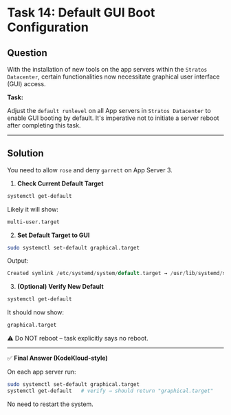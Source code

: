 # Task 14: Default GUI Boot Configuration

## Question

With the installation of new tools on the app servers within the `Stratos Datacenter`, certain functionalities now necessitate graphical user interface (GUI) access.

**Task:**  

Adjust the `default runlevel` on all App servers in `Stratos Datacenter` to enable GUI booting by default. It's imperative not to initiate a server reboot after completing this task.

---

## Solution

You need to allow `rose` and deny `garrett` on App Server 3.

1. **Check Current Default Target**

```bash
systemctl get-default
```
Likely it will show:

```bash
multi-user.target
```


2. **Set Default Target to GUI**

```bash
sudo systemctl set-default graphical.target
```
Output:

```swift
Created symlink /etc/systemd/system/default.target → /usr/lib/systemd/system/graphical.target.
```

3. **(Optional) Verify New Default**

```bash
systemctl get-default
```
It should now show:

```bash
graphical.target
```

⚠️ Do NOT reboot – task explicitly says no reboot.

---

✅ **Final Answer (KodeKloud-style)**

On each app server run:

```bash
sudo systemctl set-default graphical.target
systemctl get-default   # verify → should return "graphical.target"
```
No need to restart the system.
